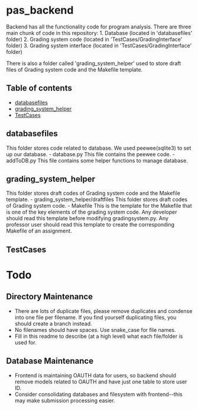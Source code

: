 # pas_backend
Backend has all the functionality code for program analysis. There are three main chunk of code in this repository:
    1. Database (located in 'databasefiles' folder)
    2. Grading system code (located in 'TestCases/GradingInterface' folder)
    3. Grading system interface (located in 'TestCases/GradingInterface' folder)

There is also a folder called 'grading_system_helper' used to store draft files of Grading system code and the Makefile template.

## Table of contents
* [databasefiles](#databasefiles)
* [grading_system_helper](#grading_system_helper)
* [TestCases](#TestCases)

## databasefiles
This folder stores code related to database. We used peewee(sqlite3) to set up our database. 
    - database.py
        This file contains the peewee code.
    - addToDB.py
        This file contains some helper functions to manage database.

## grading_system_helper
This folder stores draft codes of Grading system code and the Makefile template.
    - grading_system_helper/draftfiles
        This folder stores draft codes of Grading system code.
    - Makefile
        This is the template for the Makefile that is one of the key elements of the grading system code. Any developer should read   this template before modifying gradingsystem.py. Any professor user should read this template to create the corresponding Makefile of an assignment.

## TestCases


# Todo

## Directory Maintenance

- There are lots of duplicate files, please remove duplicates and condense into one file per filename. If you find 
    yourself duplicating files, you should create a branch instead.
- No filenames should have spaces. Use snake_case for file names.
- Fill in this readme to describe (at a high level) what each file/folder is used for.


## Database Maintenance

- Frontend is maintaining OAUTH data for users, so backend should remove models
related to OAUTH and have just one table to store user ID.
- Consider consolidating databases and filesystem with frontend--this may make submission processing easier.


